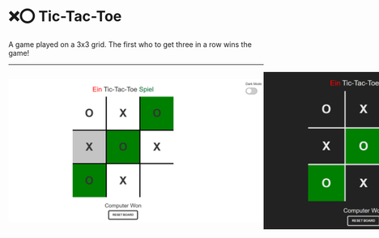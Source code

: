 # ❌⭕ Tic-Tac-Toe
A game played on a 3x3 grid. The first who to get three in a row wins the game!

---

<p align="center">
  <div style="display: flex; flex-direction: colum; align-items: center;">
    <img src="image.png" width="800" />
    <img src="image2.png" width="800" />
  </div>
</p>

